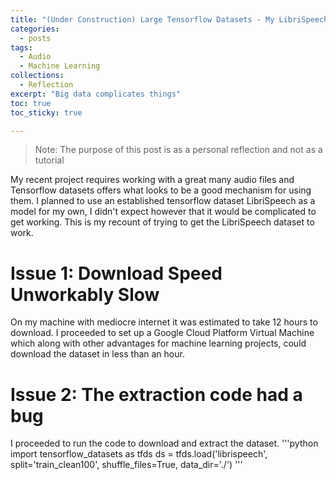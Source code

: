 ```yaml
---
title: "(Under Construction) Large Tensorflow Datasets - My LibriSpeech Journey"
categories:
  - posts
tags:
  - Audio
  - Machine Learning
collections:
  - Reflection
excerpt: "Big data complicates things"
toc: true
toc_sticky: true

---
```

> Note: The purpose of this post is as a personal reflection and not as a tutorial

My recent project requires working with a great many audio files and Tensorflow datasets offers what looks to be a good mechanism for using them. I planned to use an established tensorflow dataset LibriSpeech as a model for my own, I didn't expect however that it would be complicated to get working. This is my recount of trying to get the LibriSpeech dataset to work.

# Issue 1: Download Speed Unworkably Slow
On my machine with mediocre internet it was estimated to take 12 hours to download. I proceeded to set up a Google Cloud Platform Virtual Machine which along with other advantages for machine learning projects, could download the dataset in less than an hour.

# Issue 2: The extraction code had a bug
I proceeded to run the code to download and extract the dataset.
'''python
import tensorflow_datasets as tfds
ds = tfds.load('librispeech', split='train_clean100', shuffle_files=True, data_dir='./')
'''
